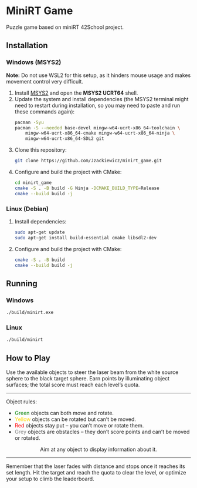 # MiniRT Game

Puzzle game based on miniRT 42School project.

## Installation

### Windows (MSYS2)
**Note:** Do not use WSL2 for this setup, as it hinders mouse usage and makes movement control very difficult.

1. Install [MSYS2](https://www.msys2.org/) and open the **MSYS2 UCRT64** shell.
2. Update the system and install dependencies (the MSYS2 terminal might need to restart during installation, so you may need to paste and run these commands again):
   ```bash
   pacman -Syu
   pacman -S --needed base-devel mingw-w64-ucrt-x86_64-toolchain \
       mingw-w64-ucrt-x86_64-cmake mingw-w64-ucrt-x86_64-ninja \
       mingw-w64-ucrt-x86_64-SDL2 git
   ```
3. Clone this repository:
   ```bash
   git clone https://github.com/Jzackiewicz/minirt_game.git
   ```
4. Configure and build the project with CMake:
   ```bash
   cd minirt_game
   cmake -S . -B build -G Ninja -DCMAKE_BUILD_TYPE=Release
   cmake --build build -j
   ```

### Linux (Debian)
1. Install dependencies:
   ```bash
   sudo apt-get update
   sudo apt-get install build-essential cmake libsdl2-dev
   ```
2. Configure and build the project with CMake:
   ```bash
   cmake -S . -B build
   cmake --build build -j
   ```

## Running

### Windows
```bash
./build/minirt.exe
```

### Linux
```bash
./build/minirt
```

## How to Play

Use the available objects to steer the laser beam from the white source sphere to the black target sphere.
Earn points by illuminating object surfaces; the total score must reach each level’s quota.

-------------------------------------------------------------------
Object rules:
- <span style="color: #008000;">Green</span> objects can both move and rotate.
- <span style="color: #FFD700;">Yellow</span> objects can be rotated but can’t be moved.
- <span style="color: #FF0000;">Red</span> objects stay put – you can’t move or rotate them.
- <span style="color: #808080;">Grey</span> objects are obstacles – they don’t score points and can’t be moved or rotated.

<div align="center">Aim at any object to display information about it.</div>

-------------------------------------------------------------------

Remember that the laser fades with distance and stops once it reaches its set length.
Hit the target and reach the quota to clear the level, or optimize your setup to climb the leaderboard.